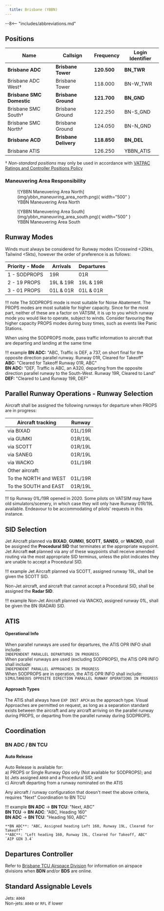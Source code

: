 ```yaml
---
  title: Brisbane (YBBN)
---
```


--8<-- "includes/abbreviations.md"

## Positions

| Name               | Callsign       | Frequency        | Login Identifier                         |
| ------------------ | -------------- | ---------------- | ---------------------------------------- |
| **Brisbane ADC**    | **Brisbane Tower**   | **120.500**          | **BN_TWR**                                   |
| Brisbane ADC West†   | Brisbane Tower   | 118.000          | BN-W_TWR                                 |
| **Brisbane SMC Domestic**    | **Brisbane Ground**  | **121.700**          | **BN_GND**                                   |
| Brisbane SMC South†   | Brisbane Ground  | 122.250          | BN-S_GND                                 |
| Brisbane SMC North†   | Brisbane Ground  | 124.050          | BN-N_GND                                 |
| **Brisbane ACD**         | **Brisbane Delivery**| **118.850**          | **BN_DEL**                                   |
| Brisbane ATIS        |                | 126.250          | YBBN_ATIS                                |

† *Non-standard positions* may only be used in accordance with [VATPAC Ratings and Controller Positions Policy](https://vatpac.org/publications/policies)

### Maneuvering Area Responsibility

<figure markdown>
![YBBN Maneuvering Area North](img/ybbn_maneuvring_area_north.png){ width="500" }
  <figcaption>YBBN Maneuvering Area North</figcaption>
</figure>

<figure markdown>
![YBBN Maneuvering Area South](img/ybbn_maneuvring_area_south.png){ width="500" }
  <figcaption>YBBN Maneuvering Area South</figcaption>
</figure>

## Runway Modes
Winds must always be considered for Runway modes (Crosswind <20kts, Tailwind <5kts), however the order of preference is as follows:

| Priority - Mode | Arrivals  | Departures |
| ----------------| --------- | ---------- |
| 1 - SODPROPS    | 19R       | 01R        |
| 2 - 19 PROPS    | 19L & 19R | 19L & 19R  |
| 3 - 01 PROPS    | 01L & 01R | 01L & 01R  |

!!! note
    The SODPROPS mode is most suitable for Noise Abatement. The PROPS modes are most suitable for higher capacity. Since for the most part, neither of these are a factor on VATSIM, it is up to you which runway mode you would like to operate, subject to winds. Consider favouring the higher capacity PROPS modes during busy times, such as events like Panic Stations.

When using the SODPROPS mode, pass traffic information to aircraft that are departing and landing at the same time

!!! example
    **BN ADC:** "ABC, Traffic is DEF, a 737, on short final for the opposite direction parallel runway. Runway 01R, Cleared for Takeoff"  
    **ABC:** "Cleared for Takeoff Runway 01R, ABC"  
    **BN ADC:** "DEF, Traffic is ABC, an A320, departing from the opposite direction parallel runway to the South-West. Runway 19R, Cleared to Land"  
    **DEF:** "Cleared to Land Runway 19R, DEF"  

## Parallel Runway Operations - Runway Selection
Aircraft shall be assigned the following runways for departure when PROPS are in progress:

| Aircraft tracking | Runway  |
| ----------------| --------- |
| via BIXAD   | 01L/19R     |
| via GUMKI | 01R/19L |
| via SCOTT | 01R/19L |
| via SANEG | 01R/19L |
| via WACKO | 01L/19R |
| Other aircraft: |
| To the NORTH and WEST | 01L/19R |
| To the SOUTH and EAST | 01R/19L |

!!! tip
    Runway 01L/19R opened in 2020. Some pilots on VATSIM may have old simulators/scenery, in which case they will only have Runway 01R/19L available. Endeavour to be accommodating of pilots' requests in this instance.

## SID Selection

Jet Aircraft planned via **BIXAD**, **GUMKI**, **SCOTT**, **SANEG**, or **WACKO**, shall be assigned the **Procedural SID** that terminates at the appropriate waypoint. Jet Aircraft **not** planned via any of these waypoints shall receive amended routing via the most appropriate SID terminus, unless the pilot indicates they are unable to accept a Procedural SID.

!!! example
    Jet Aircraft planned via SCOTT, assigned runway 19L, shall be given the SCOTT SID.

Non-Jet aircraft, and aircraft that cannot accept a Procedural SID, shall be assigned the **Radar SID**.

!!! example
    Non-Jet Aircraft planned via WACKO, assigned runway 01L, shall be given the BN (RADAR) SID.

## ATIS
#### Operational Info

When parallel runways are used for departures, the ATIS OPR INFO shall include:  
`INDEPENDENT PARALLEL DEPARTURES IN PROGRESS`  
When parallel runways are used (excluding SODPROPS), the ATIS OPR INFO shall include:  
`INDEPENDENT PARALLEL APPROACHES IN PROGRESS`  
When SODPROPS are in operation, the ATIS OPR INFO shall include:  
`SIMULTANEOUS OPPOSITE DIRECTION PARALLEL RUNWAY OPERATIONS IN PROGRESS`
#### Approach Types
The ATIS shall always have `EXP INST APCH` as the approach type. Visual Approaches are permitted on request, as long as a separation standard exists between the aircraft and any aircraft arriving on the parallel runway during PROPS, or departing from the parallel runway during SODPROPS.

## Coordination
### BN ADC / BN TCU
#### Auto Release

Auto Release is available for:  
a) PROPS or Single Runway Ops only (Not available for SODPROPS); and  
b) Jets assigned `A060` and a Procedural SID; and  
c) Aircraft departing from a runway nominated on the ATIS

Any aircraft / runway configuration that doesn't meet the above criteria, requires "Next" Coordination to BN TCU

!!! example
    **BN ADC** -> **BN TCU**: "Next, ABC"  
    **BN TCU** -> **BN ADC**: "ABC, Heading 160"  
    **BN ADC** -> **BN TCU**: "Heading 160, ABC"   

    **BN ADC**: "ABC, Assigned heading Left 160, Runway 19L, Cleared for Takeoff"  
    **ABC**: "Left heading 160, Runway 19L, Cleared for Takeoff, ABC"  
    `AIP GEN 3.4`


## Departures Controller

Refer to [Brisbane TCU Airspace Division](../../terminal/brisbane/#airspace-division) for information on airspace divisions when **BDN** and/or **BDS** are online.

## Standard Assignable Levels

Jets: `A060`  
Non-jets: `A040` or `RFL` if lower
